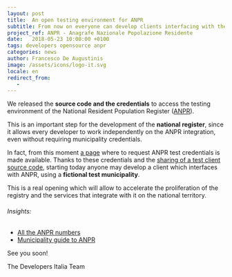 ```yaml
---
layout: post
title:  An open testing environment for ANPR
subtitle: From now on everyone can develop clients interfacing with the national registry
project_ref: ANPR - Anagrafe Nazionale Popolazione Residente
date:   2018-05-23 10:00:00 +0100
tags: developers opensource anpr
categories: news
author: Francesco De Augustinis
image: /assets/icons/logo-it.svg
locale: en
redirect_from:
   - 
---
```


We released the **source code and the credentials** to access the testing
environment of the National Resident Population Register
([ANPR](https://teamdigitale.governo.it/en/projects/anpr.htm)). 

This is an important step for the development of the **national register**,
since it allows every developer to work independently on the ANPR integration,
even without requiring municipality credentials.

In fact, from this moment [a page](https://anpr-test.bobuild.com/request) where
to request ANPR test credentials is made available. Thanks to these
credentials and the [sharing of a test client source
code](https://github.com/italia/anpr-client-example), starting today anyone may
develop a client which interfaces with ANPR, using a **fictional test
municipality**.
 
This is a real opening which will allow to accelerate the proliferation of the
registry and the services that integrate with it on the national territory.


###### Insights: 
- [All the ANPR numbers](https://teamdigitale.governo.it/en/projects/anpr.htm)
- [Municipality guide to ANPR](https://anpr.interno.it/guida-anpr)

See you soon!

The Developers Italia Team
